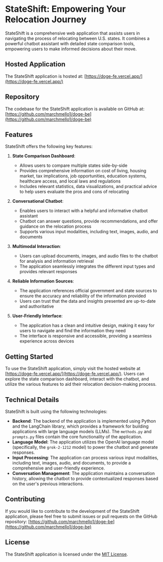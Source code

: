 # StateShift: Empowering Your Relocation Journey

StateShift is a comprehensive web application that assists users in navigating the process of relocating between U.S. states. It combines a powerful chatbot assistant with detailed state comparison tools, empowering users to make informed decisions about their move.

## Hosted Application

The StateShift application is hosted at: [https://doge-fe.vercel.app/](https://doge-fe.vercel.app/)

## Repository

The codebase for the StateShift application is available on GitHub at: [https://github.com/marchmello1/doge-be](https://github.com/marchmello1/doge-be)

## Features

StateShift offers the following key features:

1. **State Comparison Dashboard**:
   - Allows users to compare multiple states side-by-side
   - Provides comprehensive information on cost of living, housing market, tax implications, job opportunities, education systems, healthcare access, and local laws and regulations
   - Includes relevant statistics, data visualizations, and practical advice to help users evaluate the pros and cons of relocating

2. **Conversational Chatbot**:
   - Enables users to interact with a helpful and informative chatbot assistant
   - Chatbot can answer questions, provide recommendations, and offer guidance on the relocation process
   - Supports various input modalities, including text, images, audio, and documents

3. **Multimodal Interaction**:
   - Users can upload documents, images, and audio files to the chatbot for analysis and information retrieval
   - The application seamlessly integrates the different input types and provides relevant responses

4. **Reliable Information Sources**:
   - The application references official government and state sources to ensure the accuracy and reliability of the information provided
   - Users can trust that the data and insights presented are up-to-date and authoritative

5. **User-Friendly Interface**:
   - The application has a clean and intuitive design, making it easy for users to navigate and find the information they need
   - The interface is responsive and accessible, providing a seamless experience across devices

## Getting Started

To use the StateShift application, simply visit the hosted website at [https://doge-fe.vercel.app/](https://doge-fe.vercel.app/). Users can explore the state comparison dashboard, interact with the chatbot, and utilize the various features to aid their relocation decision-making process.

## Technical Details

StateShift is built using the following technologies:

- **Backend**: The backend of the application is implemented using Python and the LangChain library, which provides a framework for building applications with large language models (LLMs). The `methods.py` and `prompts.py` files contain the core functionality of the application.
- **Language Model**: The application utilizes the OpenAI language model (specifically, the `grok-2-1212` model) to power the chatbot and generate responses.
- **Input Processing**: The application can process various input modalities, including text, images, audio, and documents, to provide a comprehensive and user-friendly experience.
- **Conversation Management**: The application maintains a conversation history, allowing the chatbot to provide contextualized responses based on the user's previous interactions.

## Contributing

If you would like to contribute to the development of the StateShift application, please feel free to submit issues or pull requests on the GitHub repository: [https://github.com/marchmello1/doge-be](https://github.com/marchmello1/doge-be)

## License

The StateShift application is licensed under the [MIT License](LICENSE).
